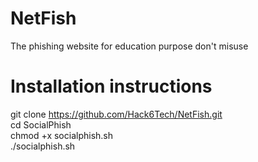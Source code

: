 # NetFish
The phishing website for education purpose don't misuse
# Installation instructions
git clone https://github.com/Hack6Tech/NetFish.git<br/>
cd SocialPhish<br/>
chmod +x socialphish.sh<br/>
./socialphish.sh<br/>

